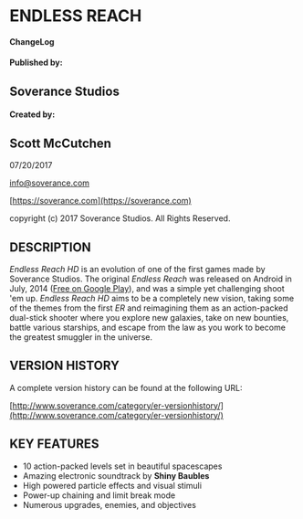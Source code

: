 # ENDLESS REACH

#### ChangeLog

#### Published by:
 
## Soverance Studios

#### Created by:

## Scott McCutchen

07/20/2017

[info@soverance.com](mailto:info@soverance.com)

[https://soverance.com](https://soverance.com)

copyright (c) 2017 Soverance Studios.  All Rights Reserved.



## DESCRIPTION

*Endless Reach HD* is an evolution of one of the first games made by Soverance Studios.  The original *Endless Reach* was released on Android in July, 2014 ([Free on Google Play](https://play.google.com/store/apps/details?id=com.Soverance.EndlessReach)), and was a simple yet challenging shoot 'em up.  *Endless Reach HD* aims to be a completely new vision, taking some of the themes from the first *ER* and reimagining them as an action-packed dual-stick shooter where you explore new galaxies, take on new bounties, battle various starships, and escape from the law as you work to become the greatest smuggler in the universe.

## VERSION HISTORY

A complete version history can be found at the following URL:

[http://www.soverance.com/category/er-versionhistory/](http://www.soverance.com/category/er-versionhistory/)


## KEY FEATURES

* 10 action-packed levels set in beautiful spacescapes
* Amazing electronic soundtrack by **Shiny Baubles**
* High powered particle effects and visual stimuli
* Power-up chaining and limit break mode
* Numerous upgrades, enemies, and objectives
